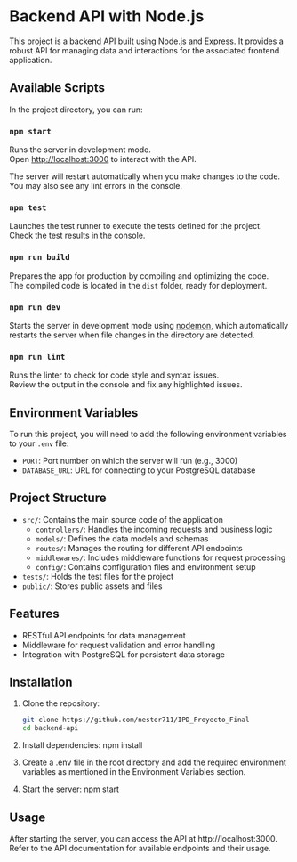 # Backend API with Node.js

This project is a backend API built using Node.js and Express. It provides a robust API for managing data and interactions for the associated frontend application.

## Available Scripts

In the project directory, you can run:

### `npm start`

Runs the server in development mode.  
Open [http://localhost:3000](http://localhost:3000) to interact with the API.

The server will restart automatically when you make changes to the code.  
You may also see any lint errors in the console.

### `npm test`

Launches the test runner to execute the tests defined for the project.  
Check the test results in the console.

### `npm run build`

Prepares the app for production by compiling and optimizing the code.  
The compiled code is located in the `dist` folder, ready for deployment.

### `npm run dev`

Starts the server in development mode using [nodemon](https://github.com/remy/nodemon), which automatically restarts the server when file changes in the directory are detected.

### `npm run lint`

Runs the linter to check for code style and syntax issues.  
Review the output in the console and fix any highlighted issues.

## Environment Variables

To run this project, you will need to add the following environment variables to your `.env` file:

- `PORT`: Port number on which the server will run (e.g., 3000)
- `DATABASE_URL`: URL for connecting to your PostgreSQL database

## Project Structure

- `src/`: Contains the main source code of the application
  - `controllers/`: Handles the incoming requests and business logic
  - `models/`: Defines the data models and schemas
  - `routes/`: Manages the routing for different API endpoints
  - `middlewares/`: Includes middleware functions for request processing
  - `config/`: Contains configuration files and environment setup
- `tests/`: Holds the test files for the project
- `public/`: Stores public assets and files

## Features

- RESTful API endpoints for data management
- Middleware for request validation and error handling
- Integration with PostgreSQL for persistent data storage

## Installation

1. Clone the repository:
   ```bash
   git clone https://github.com/nestor711/IPD_Proyecto_Final
   cd backend-api

2. Install dependencies:
   npm install

3. Create a .env file in the root directory and add the required environment variables as mentioned in the Environment Variables section.

4. Start the server:
   npm start


## Usage
After starting the server, you can access the API at http://localhost:3000. Refer to the API documentation for available endpoints and their usage.
